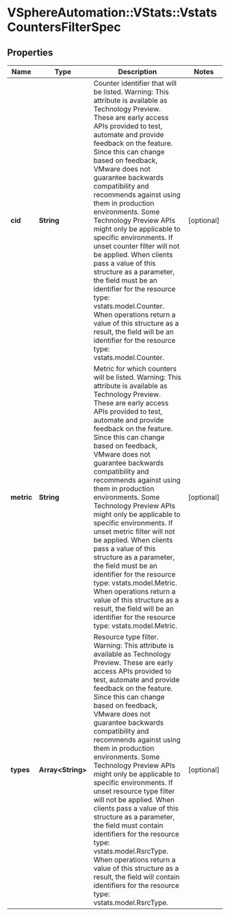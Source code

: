 # VSphereAutomation::VStats::VstatsCountersFilterSpec

## Properties
Name | Type | Description | Notes
------------ | ------------- | ------------- | -------------
**cid** | **String** | Counter identifier that will be listed. Warning: This attribute is available as Technology Preview. These are early access APIs provided to test, automate and provide feedback on the feature. Since this can change based on feedback, VMware does not guarantee backwards compatibility and recommends against using them in production environments. Some Technology Preview APIs might only be applicable to specific environments. If unset counter filter will not be applied. When clients pass a value of this structure as a parameter, the field must be an identifier for the resource type: vstats.model.Counter. When operations return a value of this structure as a result, the field will be an identifier for the resource type: vstats.model.Counter. | [optional] 
**metric** | **String** | Metric for which counters will be listed. Warning: This attribute is available as Technology Preview. These are early access APIs provided to test, automate and provide feedback on the feature. Since this can change based on feedback, VMware does not guarantee backwards compatibility and recommends against using them in production environments. Some Technology Preview APIs might only be applicable to specific environments. If unset metric filter will not be applied. When clients pass a value of this structure as a parameter, the field must be an identifier for the resource type: vstats.model.Metric. When operations return a value of this structure as a result, the field will be an identifier for the resource type: vstats.model.Metric. | [optional] 
**types** | **Array&lt;String&gt;** | Resource type filter. Warning: This attribute is available as Technology Preview. These are early access APIs provided to test, automate and provide feedback on the feature. Since this can change based on feedback, VMware does not guarantee backwards compatibility and recommends against using them in production environments. Some Technology Preview APIs might only be applicable to specific environments. If unset resource type filter will not be applied. When clients pass a value of this structure as a parameter, the field must contain identifiers for the resource type: vstats.model.RsrcType. When operations return a value of this structure as a result, the field will contain identifiers for the resource type: vstats.model.RsrcType. | [optional] 


